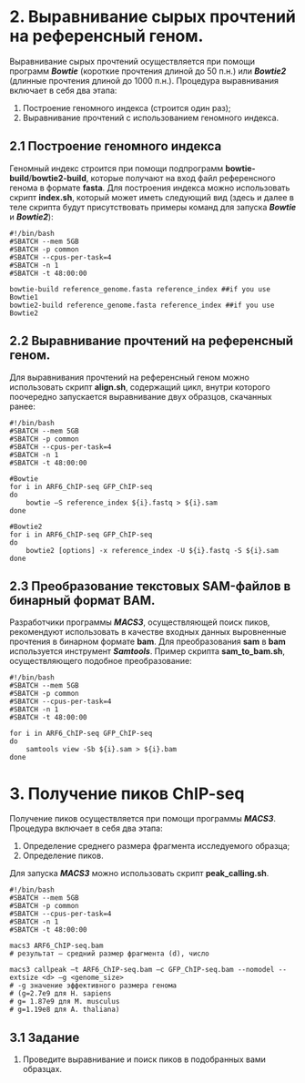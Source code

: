 # 2. Выравнивание сырых прочтений на референсный геном.

Выравнивание сырых прочтений осуществляется при помощи программ **_Bowtie_** (короткие прочтения длиной до 50 п.н.) или **_Bowtie2_** (длинные прочтения длиной до 1000 п.н.). Процедура выравнивания включает в себя два этапа:

1. Построение геномного индекса (строится один раз);
2. Выравнивание прочтений с использованием геномного индекса.

## 2.1 Построение геномного индекса

Геномный индекс строится при помощи подпрограмм **bowtie-build**/**bowtie2-build**, которые получают на вход файл референсного генома в формате **fasta**. Для построения индекса можно использовать скрипт **index.sh**, который может иметь следующий вид (здесь и далее в теле скрипта будут присутствовать примеры команд для запуска **_Bowtie_** и **_Bowtie2_**):

```shell
#!/bin/bash
#SBATCH --mem 5GB
#SBATCH -p common
#SBATCH --cpus-per-task=4
#SBATCH -n 1
#SBATCH -t 48:00:00

bowtie-build reference_genome.fasta reference_index ##if you use Bowtie1
bowtie2-build reference_genome.fasta reference_index ##if you use Bowtie2
```

## 2.2 Выравнивание прочтений на референсный геном.

Для выравнивания прочтений на референсный геном можно использовать скрипт **align.sh**, содержащий цикл, внутри которого поочередно запускается выравнивание двух образцов, скачанных ранее:

```shell
#!/bin/bash
#SBATCH --mem 5GB
#SBATCH -p common
#SBATCH --cpus-per-task=4
#SBATCH -n 1
#SBATCH -t 48:00:00

#Bowtie
for i in ARF6_ChIP-seq GFP_ChIP-seq
do
	bowtie –S reference_index ${i}.fastq > ${i}.sam 	
done

#Bowtie2
for i in ARF6_ChIP-seq GFP_ChIP-seq
do
	bowtie2 [options] -x reference_index -U ${i}.fastq -S ${i}.sam 
done
```
## 2.3 Преобразование текстовых SAM-файлов в бинарный формат BAM.

Разработчики программы **_MACS3_**, осуществляющей поиск пиков, рекомендуют использовать в качестве входных данных выровненные прочтения в бинарном формате **bam**. Для преобразования **sam** в **bam** используется инструмент **_Samtools_**. Пример скрипта **sam_to_bam.sh**, осуществляющего подобное преобразование:

```shell
#!/bin/bash
#SBATCH --mem 5GB
#SBATCH -p common
#SBATCH --cpus-per-task=4
#SBATCH -n 1
#SBATCH -t 48:00:00

for i in ARF6_ChIP-seq GFP_ChIP-seq
do 
	samtools view -Sb ${i}.sam > ${i}.bam
done
```
# 3. Получение пиков ChIP-seq

Получение пиков осуществляется при помощи программы **_MACS3_**. Процедура включает в себя два этапа:

1. Определение среднего размера фрагмента исследуемого образца;
2. Определение пиков.

Для запуска **_MACS3_** можно использовать скрипт **peak_calling.sh**.

```shell
#!/bin/bash
#SBATCH --mem 5GB
#SBATCH -p common
#SBATCH --cpus-per-task=4
#SBATCH -n 1
#SBATCH -t 48:00:00

macs3 ARF6_ChIP-seq.bam
# результат – средний размер фрагмента (d), число

macs3 callpeak –t ARF6_ChIP-seq.bam –c GFP_ChIP-seq.bam --nomodel --extsize <d> –g <genome_size>
# -g значение эффективного размера генома 
# (g=2.7e9 для H. sapiens
# g= 1.87e9 для M. musculus
# g=1.19e8 для A. thaliana)

```
## 3.1 Задание

1. Проведите выравнивание и поиск пиков в подобранных вами образцах.
